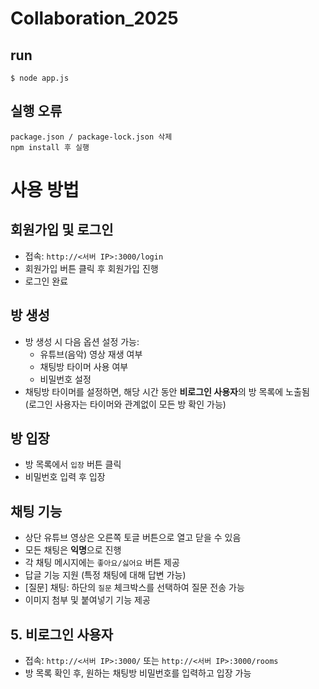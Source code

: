 # Collaboration_2025

## run
```
$ node app.js
```
## 실행 오류 
```
package.json / package-lock.json 삭제 
npm install 후 실행
```
# 사용 방법

## 회원가입 및 로그인
- 접속: `http://<서버 IP>:3000/login`
- 회원가입 버튼 클릭 후 회원가입 진행
- 로그인 완료

## 방 생성
- 방 생성 시 다음 옵션 설정 가능:
  - 유튜브(음악) 영상 재생 여부
  - 채팅방 타이머 사용 여부
  - 비밀번호 설정
- 채팅방 타이머를 설정하면, 해당 시간 동안 **비로그인 사용자**의 방 목록에 노출됨  
  (로그인 사용자는 타이머와 관계없이 모든 방 확인 가능)

## 방 입장
- 방 목록에서 `입장` 버튼 클릭
- 비밀번호 입력 후 입장

## 채팅 기능
- 상단 유튜브 영상은 오른쪽 토글 버튼으로 열고 닫을 수 있음
- 모든 채팅은 **익명**으로 진행
- 각 채팅 메시지에는 `좋아요/싫어요` 버튼 제공
- 답글 기능 지원 (특정 채팅에 대해 답변 가능)
- [질문] 채팅: 하단의 `질문` 체크박스를 선택하여 질문 전송 가능
- 이미지 첨부 및 붙여넣기 기능 제공

## 5. 비로그인 사용자
- 접속: `http://<서버 IP>:3000/` 또는 `http://<서버 IP>:3000/rooms`
- 방 목록 확인 후, 원하는 채팅방 비밀번호를 입력하고 입장 가능
